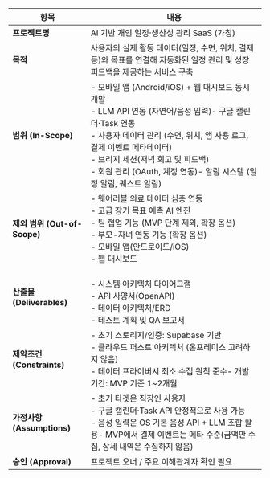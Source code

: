 | 항목                         | 내용                                                                                                                                                                                                                                                                                                           |
| ---------------------------- | -------------------------------------------------------------------------------------------------------------------------------------------------------------------------------------------------------------------------------------------------------------------------------------------------------------- |
| **프로젝트명**               | AI 기반 개인 일정·생산성 관리 SaaS (가칭)                                                                                                                                                                                                                                                                      |
| **목적**                     | 사용자의 실제 활동 데이터(일정, 수면, 위치, 결제 등)와 목표를 연결해 자동화된 일정 관리 및 성장 피드백을 제공하는 서비스 구축                                                                                                                                                                                  |
| **범위 (In-Scope)**          | - 모바일 앱 (Android/iOS) + 웹 대시보드 동시 개발 <br> - LLM API 연동 (자연어/음성 입력)- 구글 캘린더·Task 연동 <br> - 사용자 데이터 관리 (수면, 위치, 앱 사용 로그, 결제 이벤트 메타데이터) <br> - 브리지 세션(저녁 회고 및 피드백) <br> - 회원 관리 (OAuth, 계정 연동)- 알림 시스템 (일정 알림, 퀘스트 알림) |
| **제외 범위 (Out-of-Scope)** | - 웨어러블 의료 데이터 심층 연동 <br> - 고급 장기 목표 예측 AI 엔진 <br> - 팀 협업 기능 (MVP 단계 제외, 확장 옵션) <br> - 부모-자녀 연동 기능 (확장 옵션) <br> - 모바일 앱(안드로이드/iOS) <br> - 웹 대시보드                                                                                                  |
| **산출물 (Deliverables)**    | <br> - 시스템 아키텍처 다이어그램<br> - API 사양서(OpenAPI) <br> - 데이터 아키텍처/ERD <br> - 테스트 계획 및 QA 보고서                                                                                                                                                                                         |
| **제약조건 (Constraints)**   | - 초기 스토리지/인증: Supabase 기반 <br> - 클라우드 퍼스트 아키텍처 (온프레미스 고려하지 않음) <br> - 데이터 프라이버시 최소 수집 원칙 준수- 개발 기간: MVP 기준 1~2개월                                                                                                                                       |
| **가정사항 (Assumptions)**   | - 초기 타겟은 직장인 사용자 <br> - 구글 캘린더·Task API 안정적으로 사용 가능 <br> - 음성 입력은 OS 기본 음성 API + LLM 조합 활용- MVP에서 결제 이벤트는 메타 수준(금액만 수집, 상세 내역은 수집하지 않음)                                                                                                      |
| **승인 (Approval)**          | 프로젝트 오너 / 주요 이해관계자 확인 필요                                                                                                                                                                                                                                                                      |
